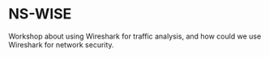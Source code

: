 NS-WISE
=======

Workshop about using Wireshark for traffic analysis, and how could we use Wireshark for network security.
